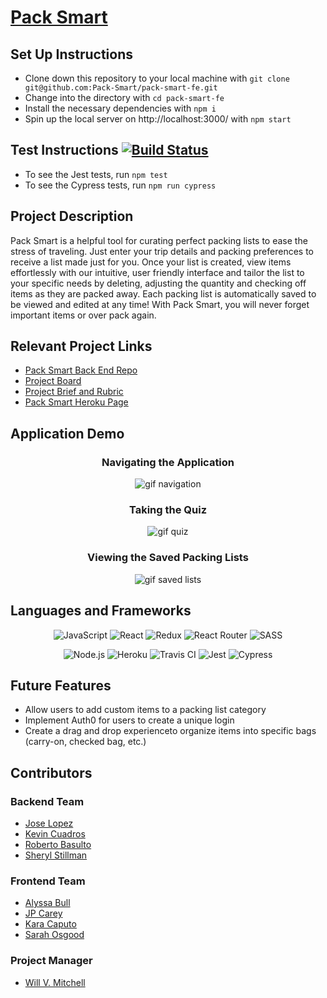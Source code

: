 # [Pack Smart](https://packsmart.herokuapp.com/)

## Set Up Instructions

* Clone down this repository to your local machine with `git clone git@github.com:Pack-Smart/pack-smart-fe.git`
* Change into the directory with `cd pack-smart-fe`
* Install the necessary dependencies with `npm i`
* Spin up the local server on http://localhost:3000/ with `npm start`

## Test Instructions [![Build Status](https://www.travis-ci.com/Pack-Smart/pack-smart-fe.svg?branch=main)](https://www.travis-ci.com/Pack-Smart/pack-smart-fe)

* To see the Jest tests, run `npm test`
* To see the Cypress tests, run `npm run cypress`

## Project Description

Pack Smart is a helpful tool for curating perfect packing lists to ease the stress of traveling. Just enter your trip details and packing preferences to receive a list made just for you. Once your list is created, view items effortlessly with our intuitive, user friendly interface and tailor the list to your specific needs by deleting, adjusting the quantity and checking off items as they are packed away. Each packing list is automatically saved to be viewed and edited at any time! With Pack Smart, you will never forget important items or over pack again.

## Relevant Project Links

- [Pack Smart Back End Repo](https://github.com/Pack-Smart/pack-smart-be)
- [Project Board](https://github.com/orgs/Pack-Smart/projects/1)
- [Project Brief and Rubric](https://mod4.turing.io/projects/capstone.html)
- [Pack Smart Heroku Page](https://packsmart.herokuapp.com/)

## Application Demo

<h3 align="center">Navigating the Application</h3>
<p align="center">
 <img alt="gif navigation" src="https://media.giphy.com/media/cvrqtJkhtQYAEmoVNJ/giphy.gif")
</p>
 
<h3 align="center">Taking the Quiz</h3>
<p align="center">
 <img alt="gif quiz" src="https://media.giphy.com/media/4gOLQhlL0x8fQCQbwb/giphy.gif")
</p>
 
<h3 align="center"> Viewing the Saved Packing Lists</h3>
<p align="center">
 <img alt="gif saved lists" src="https://media.giphy.com/media/dQMzzAkeEUvsrMIdlr/giphy.gif")
</p>
 
 


## Languages and Frameworks

<p align="center">
 <img alt="JavaScript" src="https://img.shields.io/badge/JavaScript-F7DF1E?style=for-the-badge&logo=javascript&logoColor=black" />
 <img alt="React" src="https://img.shields.io/badge/React-20232A?style=for-the-badge&logo=react&logoColor=61DAFB" />
 <img alt="Redux" src="https://img.shields.io/badge/redux%20-%23593d88.svg?&style=for-the-badge&logo=redux&logoColor=white" />
 <img alt="React Router" src="https://img.shields.io/badge/React_Router-CA4245?style=for-the-badge&logo=react-router&logoColor=white" />
 <img alt="SASS" src="https://img.shields.io/badge/Sass-CC6699?style=for-the-badge&logo=sass&logoColor=white" />
</p>
<p align="center">
 <img alt="Node.js" src="https://img.shields.io/badge/Node.js-43853D?style=for-the-badge&logo=node.js&logoColor=white" />
 <img alt="Heroku" src="https://img.shields.io/badge/Heroku-430098?style=for-the-badge&logo=heroku&logoColor=white" />
 <img alt="Travis CI" src="https://img.shields.io/badge/Travis CI-3EAAAF?style=for-the-badge&logo=travis-ci&logoColor=white" />
 <img alt="Jest" src="https://img.shields.io/badge/jest%20-%23231123.svg?&style=for-the-badge&logo=jest&logoColor=%23E34F26" />
 <img alt="Cypress" src="https://img.shields.io/badge/cypress-17202C?style=for-the-badge&logo=cypress&logoColor=white" />
</p>

## Future Features

* Allow users to add custom items to a packing list category
* Implement Auth0 for users to create a unique login
* Create a drag and drop experienceto organize items into specific bags (carry-on, checked bag, etc.)

## Contributors

### Backend Team
* [Jose Lopez](https://github.com/JoseLopez235)
* [Kevin Cuadros](https://github.com/kevxo)
* [Roberto Basulto](https://github.com/Eternal-Flame085)
* [Sheryl Stillman](https://github.com/stillsheryl)

### Frontend Team
* [Alyssa Bull](https://github.com/alyssabull)
* [JP Carey](https://github.com/jaypeasee)
* [Kara Caputo](https://github.com/kncaputo)
* [Sarah Osgood](https://github.com/saraho1123)

### Project Manager
* [Will V. Mitchell](https://github.com/wvmitchell)
